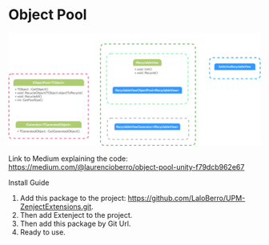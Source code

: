 # Object Pool

<img src="https://raw.githubusercontent.com/LaloBerro/UPM-ObjectPool/main/ObjectPoolDiagramFlow.png" alt="">

Link to Medium explaining the code:
https://medium.com/@laurencioberro/object-pool-unity-f79dcb962e67

Install Guide

1. Add this package to the project: https://github.com/LaloBerro/UPM-ZenjectExtensions.git.
2. Then add Extenject to the project.
3. Then add this package by Git Url.
4. Ready to use. 

